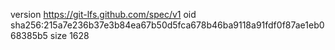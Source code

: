 version https://git-lfs.github.com/spec/v1
oid sha256:215a7e236b37e3b84ea67b50d5fca678b46ba9118a91fdf0f87ae1eb068385b5
size 1628
